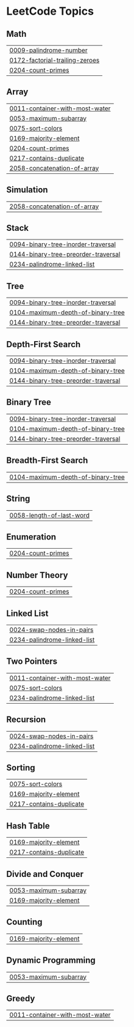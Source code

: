 

<!---LeetCode Topics Start-->
# LeetCode Topics
## Math
|  |
| ------- |
| [0009-palindrome-number](https://github.com/anudeep00-7/Leet_Code/tree/master/0009-palindrome-number) |
| [0172-factorial-trailing-zeroes](https://github.com/anudeep00-7/Leet_Code/tree/master/0172-factorial-trailing-zeroes) |
| [0204-count-primes](https://github.com/anudeep00-7/Leet_Code/tree/master/0204-count-primes) |
## Array
|  |
| ------- |
| [0011-container-with-most-water](https://github.com/anudeep00-7/Leet_Code/tree/master/0011-container-with-most-water) |
| [0053-maximum-subarray](https://github.com/anudeep00-7/Leet_Code/tree/master/0053-maximum-subarray) |
| [0075-sort-colors](https://github.com/anudeep00-7/Leet_Code/tree/master/0075-sort-colors) |
| [0169-majority-element](https://github.com/anudeep00-7/Leet_Code/tree/master/0169-majority-element) |
| [0204-count-primes](https://github.com/anudeep00-7/Leet_Code/tree/master/0204-count-primes) |
| [0217-contains-duplicate](https://github.com/anudeep00-7/Leet_Code/tree/master/0217-contains-duplicate) |
| [2058-concatenation-of-array](https://github.com/anudeep00-7/Leet_Code/tree/master/2058-concatenation-of-array) |
## Simulation
|  |
| ------- |
| [2058-concatenation-of-array](https://github.com/anudeep00-7/Leet_Code/tree/master/2058-concatenation-of-array) |
## Stack
|  |
| ------- |
| [0094-binary-tree-inorder-traversal](https://github.com/anudeep00-7/Leet_Code/tree/master/0094-binary-tree-inorder-traversal) |
| [0144-binary-tree-preorder-traversal](https://github.com/anudeep00-7/Leet_Code/tree/master/0144-binary-tree-preorder-traversal) |
| [0234-palindrome-linked-list](https://github.com/anudeep00-7/Leet_Code/tree/master/0234-palindrome-linked-list) |
## Tree
|  |
| ------- |
| [0094-binary-tree-inorder-traversal](https://github.com/anudeep00-7/Leet_Code/tree/master/0094-binary-tree-inorder-traversal) |
| [0104-maximum-depth-of-binary-tree](https://github.com/anudeep00-7/Leet_Code/tree/master/0104-maximum-depth-of-binary-tree) |
| [0144-binary-tree-preorder-traversal](https://github.com/anudeep00-7/Leet_Code/tree/master/0144-binary-tree-preorder-traversal) |
## Depth-First Search
|  |
| ------- |
| [0094-binary-tree-inorder-traversal](https://github.com/anudeep00-7/Leet_Code/tree/master/0094-binary-tree-inorder-traversal) |
| [0104-maximum-depth-of-binary-tree](https://github.com/anudeep00-7/Leet_Code/tree/master/0104-maximum-depth-of-binary-tree) |
| [0144-binary-tree-preorder-traversal](https://github.com/anudeep00-7/Leet_Code/tree/master/0144-binary-tree-preorder-traversal) |
## Binary Tree
|  |
| ------- |
| [0094-binary-tree-inorder-traversal](https://github.com/anudeep00-7/Leet_Code/tree/master/0094-binary-tree-inorder-traversal) |
| [0104-maximum-depth-of-binary-tree](https://github.com/anudeep00-7/Leet_Code/tree/master/0104-maximum-depth-of-binary-tree) |
| [0144-binary-tree-preorder-traversal](https://github.com/anudeep00-7/Leet_Code/tree/master/0144-binary-tree-preorder-traversal) |
## Breadth-First Search
|  |
| ------- |
| [0104-maximum-depth-of-binary-tree](https://github.com/anudeep00-7/Leet_Code/tree/master/0104-maximum-depth-of-binary-tree) |
## String
|  |
| ------- |
| [0058-length-of-last-word](https://github.com/anudeep00-7/Leet_Code/tree/master/0058-length-of-last-word) |
## Enumeration
|  |
| ------- |
| [0204-count-primes](https://github.com/anudeep00-7/Leet_Code/tree/master/0204-count-primes) |
## Number Theory
|  |
| ------- |
| [0204-count-primes](https://github.com/anudeep00-7/Leet_Code/tree/master/0204-count-primes) |
## Linked List
|  |
| ------- |
| [0024-swap-nodes-in-pairs](https://github.com/anudeep00-7/Leet_Code/tree/master/0024-swap-nodes-in-pairs) |
| [0234-palindrome-linked-list](https://github.com/anudeep00-7/Leet_Code/tree/master/0234-palindrome-linked-list) |
## Two Pointers
|  |
| ------- |
| [0011-container-with-most-water](https://github.com/anudeep00-7/Leet_Code/tree/master/0011-container-with-most-water) |
| [0075-sort-colors](https://github.com/anudeep00-7/Leet_Code/tree/master/0075-sort-colors) |
| [0234-palindrome-linked-list](https://github.com/anudeep00-7/Leet_Code/tree/master/0234-palindrome-linked-list) |
## Recursion
|  |
| ------- |
| [0024-swap-nodes-in-pairs](https://github.com/anudeep00-7/Leet_Code/tree/master/0024-swap-nodes-in-pairs) |
| [0234-palindrome-linked-list](https://github.com/anudeep00-7/Leet_Code/tree/master/0234-palindrome-linked-list) |
## Sorting
|  |
| ------- |
| [0075-sort-colors](https://github.com/anudeep00-7/Leet_Code/tree/master/0075-sort-colors) |
| [0169-majority-element](https://github.com/anudeep00-7/Leet_Code/tree/master/0169-majority-element) |
| [0217-contains-duplicate](https://github.com/anudeep00-7/Leet_Code/tree/master/0217-contains-duplicate) |
## Hash Table
|  |
| ------- |
| [0169-majority-element](https://github.com/anudeep00-7/Leet_Code/tree/master/0169-majority-element) |
| [0217-contains-duplicate](https://github.com/anudeep00-7/Leet_Code/tree/master/0217-contains-duplicate) |
## Divide and Conquer
|  |
| ------- |
| [0053-maximum-subarray](https://github.com/anudeep00-7/Leet_Code/tree/master/0053-maximum-subarray) |
| [0169-majority-element](https://github.com/anudeep00-7/Leet_Code/tree/master/0169-majority-element) |
## Counting
|  |
| ------- |
| [0169-majority-element](https://github.com/anudeep00-7/Leet_Code/tree/master/0169-majority-element) |
## Dynamic Programming
|  |
| ------- |
| [0053-maximum-subarray](https://github.com/anudeep00-7/Leet_Code/tree/master/0053-maximum-subarray) |
## Greedy
|  |
| ------- |
| [0011-container-with-most-water](https://github.com/anudeep00-7/Leet_Code/tree/master/0011-container-with-most-water) |
<!---LeetCode Topics End-->